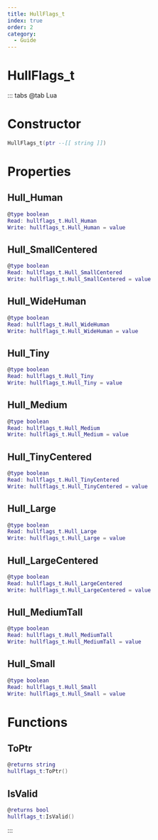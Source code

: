 ```yaml
---
title: HullFlags_t
index: true
order: 2
category:
  - Guide
---
```


# HullFlags_t

::: tabs
@tab Lua
# Constructor
```lua
HullFlags_t(ptr --[[ string ]])
```
# Properties
## Hull_Human 
```lua
@type boolean
Read: hullflags_t.Hull_Human
Write: hullflags_t.Hull_Human = value
```
## Hull_SmallCentered 
```lua
@type boolean
Read: hullflags_t.Hull_SmallCentered
Write: hullflags_t.Hull_SmallCentered = value
```
## Hull_WideHuman 
```lua
@type boolean
Read: hullflags_t.Hull_WideHuman
Write: hullflags_t.Hull_WideHuman = value
```
## Hull_Tiny 
```lua
@type boolean
Read: hullflags_t.Hull_Tiny
Write: hullflags_t.Hull_Tiny = value
```
## Hull_Medium 
```lua
@type boolean
Read: hullflags_t.Hull_Medium
Write: hullflags_t.Hull_Medium = value
```
## Hull_TinyCentered 
```lua
@type boolean
Read: hullflags_t.Hull_TinyCentered
Write: hullflags_t.Hull_TinyCentered = value
```
## Hull_Large 
```lua
@type boolean
Read: hullflags_t.Hull_Large
Write: hullflags_t.Hull_Large = value
```
## Hull_LargeCentered 
```lua
@type boolean
Read: hullflags_t.Hull_LargeCentered
Write: hullflags_t.Hull_LargeCentered = value
```
## Hull_MediumTall 
```lua
@type boolean
Read: hullflags_t.Hull_MediumTall
Write: hullflags_t.Hull_MediumTall = value
```
## Hull_Small 
```lua
@type boolean
Read: hullflags_t.Hull_Small
Write: hullflags_t.Hull_Small = value
```
# Functions
## ToPtr
```lua
@returns string
hullflags_t:ToPtr()
```
## IsValid
```lua
@returns bool
hullflags_t:IsValid()
```

:::